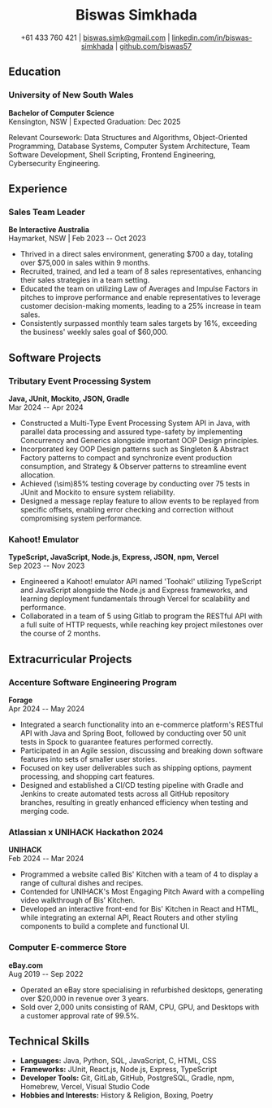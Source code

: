 <div align="center">

# Biswas Simkhada

+61 433 760 421 | [biswas.simk@gmail.com](mailto:biswas.simk@gmail.com) | [linkedin.com/in/biswas-simkhada](https://linkedin.com/in/biswas-simkhada) | [github.com/biswas57](https://github.com/biswas57)

</div>


## Education

### University of New South Wales
**Bachelor of Computer Science**  
Kensington, NSW | Expected Graduation: Dec 2025

Relevant Coursework: Data Structures and Algorithms, Object-Oriented Programming, Database Systems, Computer System Architecture, Team Software Development, Shell Scripting, Frontend Engineering, Cybersecurity Engineering.

## Experience

### Sales Team Leader
**Be Interactive Australia**  
Haymarket, NSW | Feb 2023 -- Oct 2023

- Thrived in a direct sales environment, generating \$700 a day, totaling over \$75,000 in sales within 9 months.
- Recruited, trained, and led a team of 8 sales representatives, enhancing their sales strategies in a team setting.
- Educated the team on utilizing Law of Averages and Impulse Factors in pitches to improve performance and enable representatives to leverage customer decision-making moments, leading to a 25% increase in team sales.
- Consistently surpassed monthly team sales targets by 16%, exceeding the business' weekly sales goal of \$60,000.

## Software Projects

### Tributary Event Processing System
**Java, JUnit, Mockito, JSON, Gradle**  
Mar 2024 -- Apr 2024

- Constructed a Multi-Type Event Processing System API in Java, with parallel data processing and assured type-safety by implementing Concurrency and Generics alongside important OOP Design principles.
- Incorporated key OOP Design patterns such as Singleton & Abstract Factory patterns to compact and synchronize event production consumption, and Strategy & Observer patterns to streamline event allocation.
- Achieved \(\sim\)85% testing coverage by conducting over 75 tests in JUnit and Mockito to ensure system reliability.
- Designed a message replay feature to allow events to be replayed from specific offsets, enabling error checking and correction without compromising system performance.

### Kahoot! Emulator
**TypeScript, JavaScript, Node.js, Express, JSON, npm, Vercel**  
Sep 2023 -- Nov 2023

- Engineered a Kahoot! emulator API named 'Toohak!' utilizing TypeScript and JavaScript alongside the Node.js and Express frameworks, and learning deployment fundamentals through Vercel for scalability and performance.
- Collaborated in a team of 5 using Gitlab to program the RESTful API with a full suite of HTTP requests, while reaching key project milestones over the course of 2 months.

## Extracurricular Projects

### Accenture Software Engineering Program
**Forage**  
Apr 2024 -- May 2024

- Integrated a search functionality into an e-commerce platform's RESTful API with Java and Spring Boot, followed by conducting over 50 unit tests in Spock to guarantee features performed correctly.
- Participated in an Agile session, discussing and breaking down software features into sets of smaller user stories.
- Focused on key user deliverables such as shipping options, payment processing, and shopping cart features.
- Designed and established a CI/CD testing pipeline with Gradle and Jenkins to create automated tests across all GitHub repository branches, resulting in greatly enhanced efficiency when testing and merging code.

### Atlassian x UNIHACK Hackathon 2024
**UNIHACK**  
Feb 2024 -- Mar 2024

- Programmed a website called Bis' Kitchen with a team of 4 to display a range of cultural dishes and recipes.
- Contended for UNIHACK's Most Engaging Pitch Award with a compelling video walkthrough of Bis’ Kitchen.
- Developed an interactive front-end for Bis' Kitchen in React and HTML, while integrating an external API, React Routers and other styling components to build a complete and functional UI.

### Computer E-commerce Store
**eBay.com**  
Aug 2019 -- Sep 2022

- Operated an eBay store specialising in refurbished desktops, generating over \$20,000 in revenue over 3 years.
- Sold over 2,000 units consisting of RAM, CPU, GPU, and Desktops with a customer approval rate of 99.5%.

## Technical Skills

- **Languages:** Java, Python, SQL, JavaScript, C, HTML, CSS
- **Frameworks:** JUnit, React.js, Node.js, Express, TypeScript
- **Developer Tools:** Git, GitLab, GitHub, PostgreSQL, Gradle, npm, Homebrew, Vercel, Visual Studio Code
- **Hobbies and Interests:** History & Religion, Boxing, Poetry
